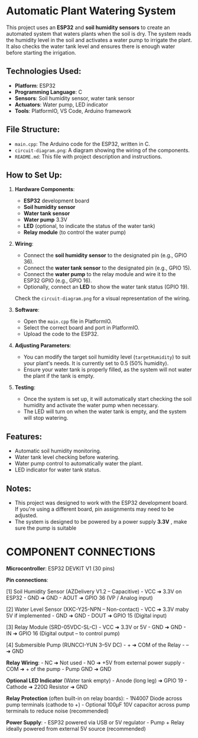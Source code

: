 # Automatic Plant Watering System

This project uses an **ESP32** and **soil humidity sensors** to create an automated system that waters plants when the soil is dry. The system reads the humidity level in the soil and activates a water pump to irrigate the plant. It also checks the water tank level and ensures there is enough water before starting the irrigation.

## Technologies Used:
- **Platform**: ESP32
- **Programming Language**: C
- **Sensors**: Soil humidity sensor, water tank sensor
- **Actuators**: Water pump, LED indicator
- **Tools**: PlatformIO, VS Code, Arduino framework

## File Structure:
- `main.cpp`: The Arduino code for the ESP32, written in C.
- `circuit-diagram.png`: A diagram showing the wiring of the components.
- `README.md`: This file with project description and instructions.

## How to Set Up:
1. **Hardware Components**:
   - **ESP32** development board
   - **Soil humidity sensor**
   - **Water tank sensor**
   - **Water pump** 3.3V
   - **LED** (optional, to indicate the status of the water tank)
   - **Relay module** (to control the water pump)

2. **Wiring**:
   - Connect the **soil humidity sensor** to the designated pin (e.g., GPIO 36).
   - Connect the **water tank sensor** to the designated pin (e.g., GPIO 15).
   - Connect the **water pump** to the relay module and wire it to the ESP32 GPIO (e.g., GPIO 16).
   - Optionally, connect an **LED** to show the water tank status (GPIO 19).

   Check the `circuit-diagram.png` for a visual representation of the wiring.

3. **Software**:
   - Open the `main.cpp` file in PlatformIO.
   - Select the correct board and port in PlatformIO.
   - Upload the code to the ESP32.

4. **Adjusting Parameters**:
   - You can modify the target soil humidity level (`targetHumidity`) to suit your plant's needs. It is currently set to 0.5 (50% humidity).
   - Ensure your water tank is properly filled, as the system will not water the plant if the tank is empty.

5. **Testing**:
   - Once the system is set up, it will automatically start checking the soil humidity and activate the water pump when necessary.
   - The LED will turn on when the water tank is empty, and the system will stop watering.

## Features:
- Automatic soil humidity monitoring.
- Water tank level checking before watering.
- Water pump control to automatically water the plant.
- LED indicator for water tank status.

## Notes:
- This project was designed to work with the ESP32 development board. If you're using a different board, pin assignments may need to be adjusted.
- The system is designed to be powered by a power supply  **3.3V** , make sure the pump is suitable


# COMPONENT CONNECTIONS                

**Microcontroller**: ESP32 DEVKIT V1 (30 pins)

**Pin connections**:

[1] Soil Humidity Sensor (AZDelivery V1.2 – Capacitive)
    - VCC  ➜  3.3V on ESP32
    - GND  ➜  GND
    - AOUT ➜  GPIO 36 (VP / Analog input)

[2] Water Level Sensor (XKC-Y25-NPN – Non-contact)
    - VCC  ➜  3.3V maby 5V if implemented
    - GND  ➜  GND
    - DOUT ➜  GPIO 15 (Digital input)

[3] Relay Module (SRD-05VDC-SL-C)
    - VCC  ➜  3.3V or 5V
    - GND  ➜  GND
    - IN   ➜  GPIO 16 (Digital output – to control pump)

[4] Submersible Pump (RUNCCI-YUN 3–5V DC)
    - +    ➜  COM of the Relay
    - –    ➜  GND

 **Relay Wiring**:
    - NC  ➜  Not used
    - NO  ➜  +5V from external power supply
    - COM ➜  + of the pump
    - Pump GND ➜  GND

 **Optional LED Indicator** (Water tank empty)
    - Anode (long leg) ➜  GPIO 19
    - Cathode ➜  220Ω Resistor ➜ GND

 **Relay Protection** (often built-in on relay boards):
    - 1N4007 Diode across pump terminals (cathode to +)
    - Optional 100μF 10V capacitor across pump terminals to reduce noise (recommended)

 **Power Supply**:
    - ESP32 powered via USB or 5V regulator
    - Pump + Relay ideally powered from external 5V source (recommended)



